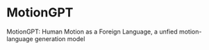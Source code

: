 # MotionGPT
MotionGPT: Human Motion as a Foreign Language, a unfied motion-language generation model
